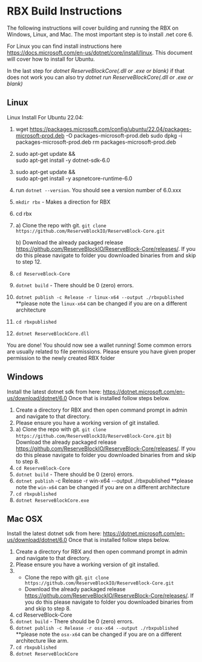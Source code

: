 # RBX Build Instructions

The following instructions will cover building and running the RBX on Windows, Linux, and Mac.
The most important step is to install .net core 6.

For Linux you can find install instructions here https://docs.microsoft.com/en-us/dotnet/core/install/linux. This document will cover how to install for Ubuntu.

In the last step for _dotnet ReserveBlockCore(.dll or .exe or blank)_ if that does not work you can also try _dotnet run ReserveBlockCore(.dll or .exe or blank)_

## Linux

Linux Install For Ubuntu 22.04:

1. wget https://packages.microsoft.com/config/ubuntu/22.04/packages-microsoft-prod.deb -O packages-microsoft-prod.deb
   sudo dpkg -i packages-microsoft-prod.deb
   rm packages-microsoft-prod.deb
2. sudo apt-get update && \
   sudo apt-get install -y dotnet-sdk-6.0
3. sudo apt-get update && \
   sudo apt-get install -y aspnetcore-runtime-6.0
4. run `dotnet --version`. You should see a version number of 6.0.xxx
5. `mkdir rbx` - Makes a direction for RBX
6. cd rbx
7. a) Clone the repo with git. `git clone https://github.com/ReserveBlockIO/ReserveBlock-Core.git`

   b) Download the already packaged release https://github.com/ReserveBlockIO/ReserveBlock-Core/releases/. If you do this please navigate to folder you downloaded binaries from and skip to step 12.

8. `cd ReserveBlock-Core`
9. `dotnet build` - There should be 0 (zero) errors.
10. `dotnet publish -c Release -r linux-x64 --output ./rbxpublished` \*\*please note the `linux-x64` can be changed if you are on a different architecture
11. `cd rbxpublished`
12. `dotnet ReserveBlockCore.dll`

You are done! You should now see a wallet running! Some common errors are usually related to file permissions. Please ensure you have given proper permission to the newly created RBX folder

## Windows

Install the latest dotnet sdk from here: https://dotnet.microsoft.com/en-us/download/dotnet/6.0
Once that is installed follow steps below.

1. Create a directory for RBX and then open command prompt in admin and navigate to that directory.
2. Please ensure you have a working version of git installed.
3. a) Clone the repo with git. `git clone https://github.com/ReserveBlockIO/ReserveBlock-Core.git`
   b) Download the already packaged release https://github.com/ReserveBlockIO/ReserveBlock-Core/releases/. If you do this please navigate to folder you downloaded binaries from and skip to step 8.
4. `cd ReserveBlock-Core`
5. `dotnet build` - There should be 0 (zero) errors.
6. `dotnet publish` -c Release -r win-x64 --output ./rbxpublished \*\*please note the `win-x64` can be changed if you are on a different architecture
7. `cd rbxpublished`
8. `dotnet ReserveBlockCore.exe`

## Mac OSX

Install the latest dotnet sdk from here: https://dotnet.microsoft.com/en-us/download/dotnet/6.0
Once that is installed follow steps below.

1. Create a directory for RBX and then open command prompt in admin and navigate to that directory.
2. Please ensure you have a working version of git installed.
3. - Clone the repo with git. `git clone https://github.com/ReserveBlockIO/ReserveBlock-Core.git`
   - Download the already packaged release https://github.com/ReserveBlockIO/ReserveBlock-Core/releases/. If you do this please navigate to folder you downloaded binaries from and skip to step 8.
4. cd ReserveBlock-Core
5. `dotnet build` - There should be 0 (zero) errors.
6. `dotnet publish -c Release -r osx-x64 --output ./rbxpublished `\*\*please note the `osx-x64` can be changed if you are on a different architecture like arm.
7. `cd rbxpublished`
8. `dotnet ReserveBlockCore`
